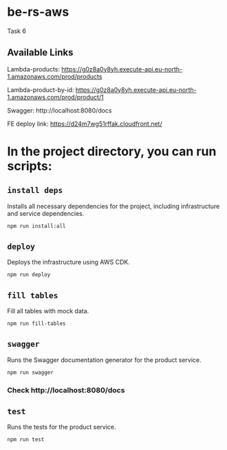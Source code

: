 # be-rs-aws

Task 6

## Available Links

Lambda-products: https://g0z8a0y8yh.execute-api.eu-north-1.amazonaws.com/prod/products

Lambda-product-by-id: https://g0z8a0y8yh.execute-api.eu-north-1.amazonaws.com/prod/product/1

Swagger: http://localhost:8080/docs

FE deploy link: https://d24m7wg51rffak.cloudfront.net/

# In the project directory, you can run scripts:

## `install deps`
Installs all necessary dependencies for the project, including infrastructure and service dependencies.
```sh
npm run install:all
```

## `deploy`
Deploys the infrastructure using AWS CDK.
```sh
npm run deploy
```

## `fill tables`
Fill all tables with mock data.
```sh
npm run fill-tables
```

## `swagger`

Runs the Swagger documentation generator for the product service.
```sh
npm run swagger
```
### Check http://localhost:8080/docs

## `test`
Runs the tests for the product service.
```sh
npm run test
```
